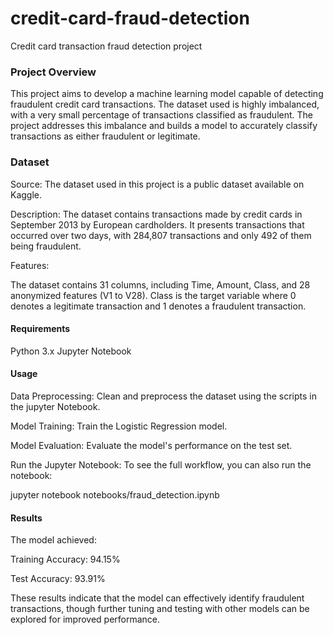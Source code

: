 # credit-card-fraud-detection
Credit card transaction fraud detection project



### Project Overview


This project aims to develop a machine learning model capable of detecting fraudulent credit card transactions.
The dataset used is highly imbalanced, with a very small percentage of transactions classified as fraudulent. The project addresses this imbalance and builds a model to accurately classify transactions as either fraudulent or legitimate.


### Dataset


Source: The dataset used in this project is a public dataset available on Kaggle.



Description: The dataset contains transactions made by credit cards in September 2013 by European cardholders. It presents transactions that occurred over two days, with 284,807 transactions and only 492 of them being fraudulent.



Features:


The dataset contains 31 columns, including Time, Amount, Class, and 28 anonymized features (V1 to V28).
Class is the target variable where 0 denotes a legitimate transaction and 1 denotes a fraudulent transaction.

#### Requirements


Python 3.x
Jupyter Notebook





#### Usage



Data Preprocessing: Clean and preprocess the dataset using the scripts in the jupyter Notebook.


Model Training: Train the Logistic Regression model.


Model Evaluation: Evaluate the model's performance on the test set.


Run the Jupyter Notebook: To see the full workflow, you can also run the notebook:


jupyter notebook notebooks/fraud_detection.ipynb

#### Results


The model achieved:

Training Accuracy: 94.15%


Test Accuracy: 93.91%



These results indicate that the model can effectively identify fraudulent transactions, though further tuning and testing with other models can be explored for improved performance.

